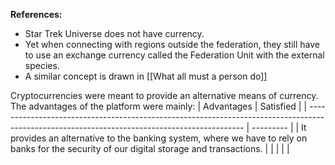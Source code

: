 
**References:**
- Star Trek Universe does not have currency.
- Yet when connecting with regions outside the federation, they still have to use an exchange currency called the Federation Unit with the external species.
- A similar concept is drawn in [[What all must a person do]]

Cryptocurrencies were meant to provide an alternative means of currency. The advantages of the platform were mainly:
| Advantages                                                                                                                                   | Satisfied |
| -------------------------------------------------------------------------------------------------------------------------------------------- | --------- |
| It provides an alternative to the banking system, where we have to rely on banks for the security of our digital storage and transactions. |           |
|                                                                                                                                             |           |

